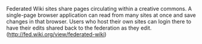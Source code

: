 Federated Wiki sites share pages circulating within a creative commons. A single-page browser application can read from many sites at once and save changes in that browser. Users who host their own sites can login there to have their edits shared back to the federation as they edit.
(http://fed.wiki.org/view/federated-wiki)